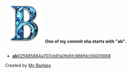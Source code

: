 <img src="https://github.com/my-badges/my-badges/blob/master/badges/abc-commit/ab-commit.png?raw=true" alt="One of my commit sha starts with &quot;ab&quot;." title="One of my commit sha starts with &quot;ab&quot;." width="128">
<strong>One of my commit sha starts with &quot;ab&quot;.</strong>
<br><br>

- <a href="https://github.com/p0dalirius/windows-coerced-authentication-methods/commit/ab025685884a707cb91a0fe5fc966fdc06005668"><strong>ab</strong>025685884a707cb91a0fe5fc966fdc06005668</a>


Created by <a href="https://github.com/my-badges/my-badges">My Badges</a>